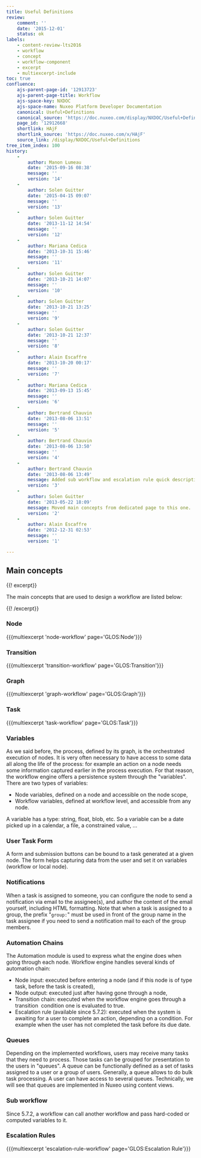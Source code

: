 ```yaml
---
title: Useful Definitions
review:
    comment: ''
    date: '2015-12-01'
    status: ok
labels:
    - content-review-lts2016
    - workflow
    - concept
    - workflow-component
    - excerpt
    - multiexcerpt-include
toc: true
confluence:
    ajs-parent-page-id: '12913723'
    ajs-parent-page-title: Workflow
    ajs-space-key: NXDOC
    ajs-space-name: Nuxeo Platform Developer Documentation
    canonical: Useful+Definitions
    canonical_source: 'https://doc.nuxeo.com/display/NXDOC/Useful+Definitions'
    page_id: '12912668'
    shortlink: HAjF
    shortlink_source: 'https://doc.nuxeo.com/x/HAjF'
    source_link: /display/NXDOC/Useful+Definitions
tree_item_index: 100
history:
    -
        author: Manon Lumeau
        date: '2015-09-16 08:38'
        message: ''
        version: '14'
    -
        author: Solen Guitter
        date: '2015-04-15 09:07'
        message: ''
        version: '13'
    -
        author: Solen Guitter
        date: '2013-11-12 14:54'
        message: ''
        version: '12'
    -
        author: Mariana Cedica
        date: '2013-10-31 15:46'
        message: ''
        version: '11'
    -
        author: Solen Guitter
        date: '2013-10-21 14:07'
        message: ''
        version: '10'
    -
        author: Solen Guitter
        date: '2013-10-21 13:25'
        message: ''
        version: '9'
    -
        author: Solen Guitter
        date: '2013-10-21 12:37'
        message: ''
        version: '8'
    -
        author: Alain Escaffre
        date: '2013-10-20 00:17'
        message: ''
        version: '7'
    -
        author: Mariana Cedica
        date: '2013-09-13 15:45'
        message: ''
        version: '6'
    -
        author: Bertrand Chauvin
        date: '2013-08-06 13:51'
        message: ''
        version: '5'
    -
        author: Bertrand Chauvin
        date: '2013-08-06 13:50'
        message: ''
        version: '4'
    -
        author: Bertrand Chauvin
        date: '2013-08-06 13:49'
        message: Added sub workflow and escalation rule quick description.
        version: '3'
    -
        author: Solen Guitter
        date: '2013-05-22 18:09'
        message: Moved main concepts from dedicated page to this one.
        version: '2'
    -
        author: Alain Escaffre
        date: '2012-12-31 02:53'
        message: ''
        version: '1'

---
```

## Main concepts

{{! excerpt}}

The main concepts that are used to design a workflow are listed below:

{{! /excerpt}}

### Node

{{{multiexcerpt 'node-workflow' page='GLOS:Node'}}}

### Transition

{{{multiexcerpt 'transition-workflow' page='GLOS:Transition'}}}

### Graph

{{{multiexcerpt 'graph-workflow' page='GLOS:Graph'}}}

### Task

{{{multiexcerpt 'task-workflow' page='GLOS:Task'}}}

### Variables

As we said before, the process, defined by its graph, is the orchestrated execution of nodes. It is very often necessary to have access to some data all along the life of the process: for example an action on a node needs some information captured earlier in the process execution. For that reason, the workflow engine offers a persistence system through the "variables". There are two types of variables:

*   Node variables, defined on a node and accessible on the node scope,
*   Workflow variables, defined at workflow level, and accessible from any node.

A variable has a type: string, float, blob, etc. So a variable can be a date picked up in a calendar, a file, a constrained value, &hellip;

### User Task Form

A form and submission buttons can be bound to a task generated at a given node. The form helps capturing data from the user and set it on variables (workflow or local node).

### Notifications

When a task is assigned to someone, you can configure the node to send a notification via email to the assignee(s), and author the content of the email yourself, including HTML formatting. Note that when a task is assigned to a group, the prefix "`group:`" must be used in front of the group name in the task assignee if you need to send a notification mail to each of the group members.

### Automation Chains

The Automation module is used to express what the engine does when going through each node. Workflow engine handles several kinds of automation chain:

*   Node input: executed before entering a node (and if this node is of type task, before the task is created),
*   Node output: executed just after having gone through a node,
*   Transition chain: executed when the workflow engine goes through a transition&nbsp; condition one is evaluated to true.
*   Escalation rule (available since 5.7.2): executed when the system is awaiting for a user to complete an action, depending on a condition. For example when the user has not completed the task before its due date.

### Queues

Depending on the implemented workflows, users may receive many tasks that they need to process. Those tasks can be grouped for presentation to the users in "queues". A queue can be functionally defined as a set of tasks assigned to a user or a group of users. Generally, a queue allows to do bulk task processing. A user can have access to several queues. Technically, we will see that queues are implemented in Nuxeo using content views.

### Sub workflow

Since 5.7.2, a workflow can call another workflow and pass hard-coded or computed variables to it.

### Escalation Rules

{{{multiexcerpt 'escalation-rule-workflow' page='GLOS:Escalation Rule'}}}
